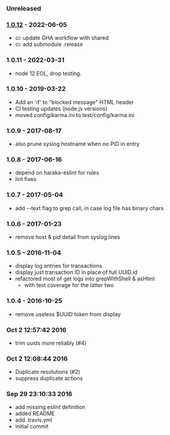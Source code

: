 
### Unreleased


### [1.0.12] - 2022-06-05

- ci: update GHA workflow with shared
- ci: add submodule .release


### 1.0.11 - 2022-03-31

- node 12 EOL, drop testing.


### 1.0.10 - 2019-03-22

* Add an 'if' to "blocked message" HTML header
* CI testing updates (node.js versions)
* moved config/karma.ini to test/config/karma.ini


### 1.0.9 - 2017-08-17

* also prune syslog hostname when no PID in entry


### 1.0.8 - 2017-06-16

* depend on haraka-eslint for rules
* lint fixes


### 1.0.7 - 2017-05-04

* add --text flag to grep call, in case log file has binary chars


### 1.0.6 - 2017-01-23

* remove host & pid detail from syslog lines


### 1.0.5 - 2016-11-04

* display log entries for transactions
* display just transaction ID in place of full UUID.id
* refactored most of get logs into grepWithShell & asHtml
    * with test coverage for the latter two


### 1.0.4 - 2016-10-25

* remove useless $UUID token from display


### Oct 2 12:57:42 2016

* trim uuids more reliably (#4)


### Oct 2 12:08:44 2016

* Duplicate resolutions (#2)
* suppress duplicate actions


### Sep 29 23:10:33 2016

* add missing eslint definition
* added README
* add .travis.yml
* initial commit


[1.0.12]: https://github.com/haraka/haraka-plugin-log-reader/releases/tag/1.0.12
